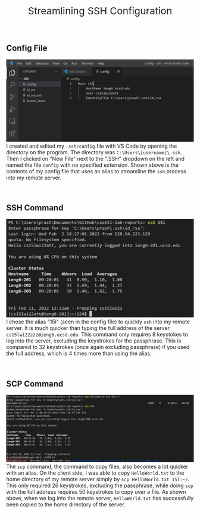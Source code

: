  <p style="font-size:26px" align="center"> Streamlining SSH Configuration </p>

&nbsp;
## Config File

![Image](report_3_files/config.PNG)
I created and edited my `.ssh/config` file with VS Code by opening the directory on the program. The directory was `C:\Users\[username]\.ssh`. Then I clicked on "New File" next to the ".SSH" dropdown on the left and named the file `config` with no specified extension. Shown above is the contents of my config file that uses an alias to streamline the `ssh`  process into my remote server.

&nbsp;

## SSH Command

![Image](report_3_files/ssh_command.PNG)
I chose the alias "15l" (seen in the config file) to quickly `ssh` into my remote server. It is much quicker than typing the full address of the server `cs15lwi22zzz@ieng6.ucsd.edu`. This command only requires 8 keystokes to log into the server, excluding the keystrokes for the passphrase. This is compared to 32 keystrokes (once again excluding passphrase) if you used the full address, which is 4 times more than using the alias. 

&nbsp;

## SCP Command
![Image](report_3_files/scp_command.PNG)
The `scp` command, the command to copy files, also becomes a lot quicker with an alias. On the client side, I was able to copy `HelloWorld.txt` to the home directory of my remote server simply by `scp HelloWorld.txt 15l:~/`. This only required 26 keystrokes, excluding the passphrase, while doing `scp` with the full address requires 50 keystrokes to copy over a file. As shown above, when we log into the remote server, `HelloWorld.txt` has successfully been copied to the home directory of the server. 


